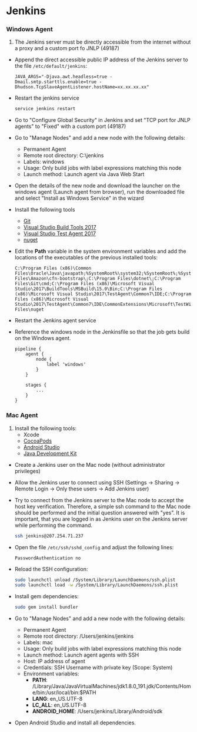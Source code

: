Jenkins
=======

### Windows Agent

1. The Jenkins server must be directly accessible from the internet without a proxy and a custom port fo JNLP (49187)

- Append the direct accessible public IP address of the Jenkins server to the file `/etc/default/jenkins`:

    ```
    JAVA_ARGS="-Djava.awt.headless=true -Dmail.smtp.starttls.enable=true -Dhudson.TcpSlaveAgentListener.hostName=xx.xx.xx.xx"
    ```

- Restart the jenkins service

    ```bash
    service jenkins restart
    ```

- Go to "Configure Global Security" in Jenkins and set "TCP port for JNLP agents" to "Fixed" with a custom port (49187)

- Go to "Manage Nodes" and add a new node with the following details:
    - Permanent Agent
    - Remote root directory: C:\jenkins
    - Labels: windows
    - Usage: Only build jobs with label expressions matching this node
    - Launch method: Launch agent via Java Web Start

- Open the details of the new node and download the launcher on the windows agent (Launch agent from browser), run the downloaded file and select "Install as Windows Service" in the wizard

- Install the following tools
    - [Git](https://git-scm.com/)
    - [Visual Studio Build Tools 2017](https://visualstudio.microsoft.com/)
    - [Visual Studio Test Agent 2017](https://visualstudio.microsoft.com/)
    - [nuget](https://www.nuget.org/)

- Edit the **Path** variable in the system environment variables and add the locations of the executables of the previous installed tools:

    ```
    C:\Program Files (x86)\Common Files\Oracle\Java\javapath;%SystemRoot%\system32;%SystemRoot%;%SystemRoot%\System32\Wbem;%SYSTEMROOT%\System32\WindowsPowerShell\v1.0\;C:\Program Files\Amazon\cfn-bootstrap\;C:\Program Files\dotnet\;C:\Program Files\Git\cmd;C:\Program Files (x86)\Microsoft Visual Studio\2017\BuildTools\MSBuild\15.0\Bin;C:\Program Files (x86)\Microsoft Visual Studio\2017\TestAgent\Common7\IDE;C:\Program Files (x86)\Microsoft Visual Studio\2017\TestAgent\Common7\IDE\CommonExtensions\Microsoft\TestWindow;C:\Program Files\nuget
    ```

- Restart the Jenkins agent service

- Reference the windows node in the Jenkinsfile so that the job gets build on the Windows agent.

    ```
    pipeline {
        agent {
            node {
                label 'windows'
            }
        }

        stages {
            ...
        }
    }
    ```

### Mac Agent

1. Install the following tools:
    - Xcode
    - [CocoaPods](https://cocoapods.org/)
    - [Android Studio](https://developer.android.com/studio/)
    - [Java Development Kit](https://www.java.com/)

- Create a Jenkins user on the Mac node (without administrator privileges)

- Allow the Jenkins user to connect using SSH (Settings -> Sharing -> Remote Login -> Only these users -> Add Jenkins user)

- Try to connect from the Jenkins server to the Mac node to accept the host key verification. Therefore, a simple ssh command to the Mac node should be performed and the initial question answered with "yes". It is important, that you are logged in as Jenkins user on the Jenkins server while performing the command.

    ```bash
    ssh jenkins@207.254.71.237
    ```

- Open the file `/etc/ssh/sshd_config` and adjust the following lines:

    ```
    PasswordAuthentication no
    ```

- Reload the SSH configuration:

    ```bash
    sudo launchctl unload /System/Library/LaunchDaemons/ssh.plist
    sudo launchctl load -w /System/Library/LaunchDaemons/ssh.plist
    ```

- Install gem dependencies:

    ```bash
    sudo gem install bundler
    ```

- Go to "Manage Nodes" and add a new node with the following details:
    - Permanent Agent
    - Remote root directory: /Users/jenkins/jenkins
    - Labels: mac
    - Usage: Only build jobs with label expressions matching this node
    - Launch method: Launch agent agents with SSH
    - Host: IP address of agent
    - Credentials: SSH Username with private key (Scope: System)
    - Environment variables:
        - **PATH**: /Library/Java/JavaVirtualMachines/jdk1.8.0_191.jdk/Contents/Home/bin:/usr/local/bin:$PATH
        - **LANG**: en_US.UTF-8
        - **LC_ALL**: en_US.UTF-8
        - **ANDROID_HOME**: /Users/jenkins/Library/Android/sdk

- Open Android Studio and install all dependencies.
